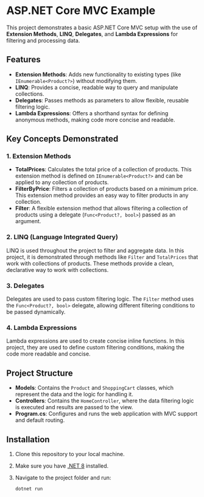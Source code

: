 # ASP.NET Core MVC Example

This project demonstrates a basic ASP.NET Core MVC setup with the use of **Extension Methods**, **LINQ**, **Delegates**, and **Lambda Expressions** for filtering and processing data.

## Features

- **Extension Methods**: Adds new functionality to existing types (like `IEnumerable<Product?>`) without modifying them.
- **LINQ**: Provides a concise, readable way to query and manipulate collections.
- **Delegates**: Passes methods as parameters to allow flexible, reusable filtering logic.
- **Lambda Expressions**: Offers a shorthand syntax for defining anonymous methods, making code more concise and readable.

## Key Concepts Demonstrated

### 1. **Extension Methods**

- **TotalPrices**: Calculates the total price of a collection of products. This extension method is defined on `IEnumerable<Product?>` and can be applied to any collection of products.
- **FilterByPrice**: Filters a collection of products based on a minimum price. This extension method provides an easy way to filter products in any collection.
- **Filter**: A flexible extension method that allows filtering a collection of products using a delegate (`Func<Product?, bool>`) passed as an argument.

### 2. **LINQ (Language Integrated Query)**

LINQ is used throughout the project to filter and aggregate data. In this project, it is demonstrated through methods like `Filter` and `TotalPrices` that work with collections of products. These methods provide a clean, declarative way to work with collections.

### 3. **Delegates**

Delegates are used to pass custom filtering logic. The `Filter` method uses the `Func<Product?, bool>` delegate, allowing different filtering conditions to be passed dynamically.

### 4. **Lambda Expressions**

Lambda expressions are used to create concise inline functions. In this project, they are used to define custom filtering conditions, making the code more readable and concise.

## Project Structure

- **Models**: Contains the `Product` and `ShoppingCart` classes, which represent the data and the logic for handling it.
- **Controllers**: Contains the `HomeController`, where the data filtering logic is executed and results are passed to the view.
- **Program.cs**: Configures and runs the web application with MVC support and default routing.

## Installation

1. Clone this repository to your local machine.
2. Make sure you have [.NET 8](https://dotnet.microsoft.com/download) installed.
3. Navigate to the project folder and run:

   ```bash
   dotnet run
